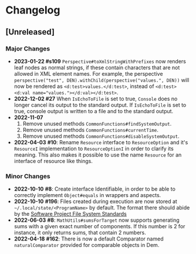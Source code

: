 # Changelog
## [Unreleased]
### Major Changes
* **2023-01-22 \#s109** `Perspective#toXmlStringWithPrefixes` now renders leaf nodes as normal strings,
  if these contain characters that are not allowed in XML element names.
  For example, the perspective `perspective("test", DEN).withChild(perspective("values.", DEN))` will now be rendered as `<d:test>values.</d:test>`,
  instead of `<d:test><d:val name="values."></d:val></d:test>`.
* **2022-12-02 \#27** When `IsEchoToFile` is set to true,
  `Console` does no longer cancel its output to the standard output.
  If `IsEchoToFile` is set to true, console output is written to a file and to the standard output.
* **2022-11-07**
   1. Remove unused methods `CommonFunctions#findSystemOutput`.
   2. Remove unused methods `CommonFunctions#currentTime`.
   3. Remove unused methods `CommonFunctions#disableSystemOutput`.
* **2022-04-03** **\#10**: Rename `Resource` interface to `ResourceOption` and it's `ResourceI`
     implementation to `ResourceOptionI` in order to clarify its meaning.
     This also makes it possible to use the name `Resource` for an interface
     of resource like things.
### Minor Changes
* **2022-10-10** **\#8**: Create interface Identifiable, in order to be able to correctly implement `Object#equals` in wrappers and aspects.
* **2022-10-10** **\#196**: Files created during execution are now stored at `~/.local/state/<ProgramName>` by default.
  The format there should abide by the [Software Project File System Standards](https://splitcells.net/net/splitcells/network/guidelines/filesystem.html)
* **2022-06-03** **\#8**: `MathUtils#sumsForTarget` now supports generating sums with a given exact number of components.
  If this number is 2 for instance, it only returns sums, that contain 2 numbers.
* **2022-04-18** **\#162**: There is now a default Comparator named `naturalComparator` provided for comparable objects in Dem.
